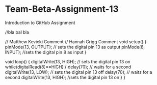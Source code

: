 # Team-Beta-Assignment-13
Introduction to GitHub Assignment

//bla bal bla

// Matthew Kevicki Comment
// Hannah Grigg Comment
void setup() {
  pinMode(13, OUTPUT);    // sets the digital pin 13 as output
  pinMode(8, INPUT);      //sets the digital pin 8 as input
}

void loop() {
  digitalWrite(13, HIGH); // sets the digital pin 13 on
  while(digitalRead(8)==HIGH)
  {
    delay(70);            // waits for a second
    digitalWrite(13, LOW);  // sets the digital pin 13 off
    delay(70);            // waits for a second
    digitalWrite(13, HIGH); //sets the digital pin 13 on
  }
}

